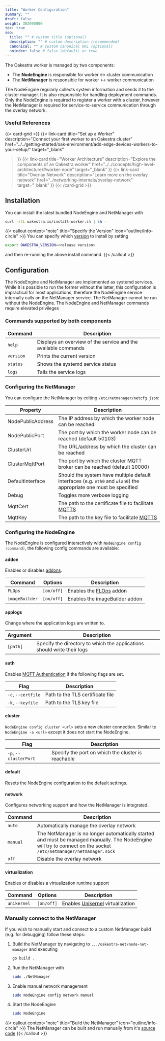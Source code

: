 ```yaml
---
title: "Worker Configuration"
summary: ""
draft: false
weight: 302000000
toc: true
seo:
  title: "" # custom title (optional)
  description: "" # custom description (recommended)
  canonical: "" # custom canonical URL (optional)
  noindex: false # false (default) or true
---
```


The Oakestra worker is managed by two components:

* The **NodeEngine** is responsible for worker ↔ cluster communication
* The **NetManager** is responsible for worker ↔ worker communication

The NodeEngine regularly collects system information and sends it to the cluster manager. It is also responsible for handling deployment commands.
Only the NodeEngine is required to register a worker with a cluster, however the NetManager is required for service-to-service communication through the overlay network.

### Useful References

{{< card-grid >}}
{{< link-card
  title="Set up a Worker"
  description="Connect your first worker to an Oakestra cluster"
  href="../../getting-started/oak-environment/add-edge-devices-workers-to-your-setup/"
  target="_blank"
>}}
{{< link-card
  title="Worker Architecture"
  description="Explore the components of an Oakestra worker"
  href="../../concepts/high-level-architecture/#worker-node"
  target="_blank"
>}}
{{< link-card
  title="Overlay Network"
  description="Learn more on the overlay network"
  href="../networking-internals/overlay-network"
  target="_blank"
>}}
{{< /card-grid >}}

## Installation

You can install the latest bundled NodeEngine and NetManager with

```bash
curl -sfL oakestra.io/install-worker.sh | sh - 
```

{{< callout context="note" title="Specify the Version" icon="outline/info-circle" >}}
You can specify which [version](https://github.com/oakestra/oakestra-net/releases) to install by setting

```bash
export OAKESTRA_VERSION=<release version>
```

and then re-running the above install command.
{{< /callout >}}

## Configuration

The NodeEngine and NetManager are implemented as systemd services. While it is possible to run the former without the latter, this configuration is impractical for most applications, therefore the NodeEngine service internally calls on the NetManager service. The NetManager cannot be run without the NodeEngine. The NodeEngine and NetManager commands require elevated privileges

### Commands supported by both components

| Command    | Description                                                    |
|------------|----------------------------------------------------------------|
| `help`     | Displays an overview of the service and the available commands |
| `version`  | Prints the current version                                     |
| `status`   | Shows the systemd service status                               |
| `logs`     | Tails the service logs                                         |

### Configuring the NetManager

You can configure the NetManager by editing `/etc/netmanager/netcfg.json`:

| Property          | Description                                                                                                        |
|-------------------|--------------------------------------------------------------------------------------------------------------------|
| NodePublicAddress | The IP address by which the worker node can be reached                                                                |
| NodePublicPort    | The port by which the worker node can be reached (default 50103)                                                   |
| ClusterUrl        | The URL/address by which the cluster can be reached                                                                |
| ClusterMqttPort   | The port by which the cluster MQTT broker can be reached (default 10000)                                           |
| DefaultInterface  | Should the system have multiple default interfaces (e.g. `eth0` and `wlan0`) the appropriate one must be specified |
| Debug             | Toggles more verbose logging                                                                                       |
| MqttCert          | The path to the certificate file to facilitate [MQTTS](../networking-internals/mqtt-authentication)                |
| MqttKey           | The path to the key file to facilitate [MQTTS](../networking-internals/mqtt-authentication)                        |

### Configuring the NodeEngine

The NodeEngine is configured interactively with `NodeEngine config [command]`, the following config commands are available:

#### addon

Enables or disables [addons](../../concepts/oakestra-extensions/addons/).

| Command       | Options    | Description                                                                                                        |
|---------------|------------|--------------------------------------------------------------------------------------------------------------------|
| `FLOps`       |`[on/off]`  | Enables the [FLOps](../../concepts/flops/overview) addon                                                           |
| `imageBuilder`|`[on/off]`  | Enables the imageBuilder addon                                                                                     |

#### applogs

Change where the application logs are written to.

| Argument      | Description                                                                                                        |
|---------------|--------------------------------------------------------------------------------------------------------------------|
| `[path]`      | Specify the directory to which the applications should write their logs                                            |

#### auth

Enables [MQTT Authentication](../networking-internals/mqtt-authentication) if the following flags are set.

| Flag               | Description                                                                                                        |
|--------------------|--------------------------------------------------------------------------------------------------------------------|
| `-c`, `--certfile` | Path to the TLS certificate file                                                                                   |
| `-k`, `--keyfile`  | Path to the TLS key file                                                                                           |

#### cluster

`NodeEngine config cluster <url>` sets a new cluster connection. Similar to `NodeEngine -a <url>` except it does not start the NodeEngine.

| Flag                  | Description                                                                                                        |
|-----------------------|--------------------------------------------------------------------------------------------------------------------|
| `-p`, `--clusterPort` | Specify the port on which the cluster is reachable                                                                 |

#### default

Resets the NodeEngine configuration to the default settings.

#### network

Configures networking support and how the NetManager is integrated.

| Command            | Description                                                                                                        |
|--------------------|--------------------------------------------------------------------------------------------------------------------|
| `auto`             | Automatically manage the overlay network                                                                           |
| `manual`           | The NetManager is no longer automatically started and  must be managed manually. The NodeEngine will try to connect on the socket `/etc/netmanager/netmanager.sock`|
| `off`              | Disable the overlay network                                                                                         |

#### virtualization

Enables or disables a virtualization runtime support

| Command       | Options    | Description                                                                                                        |
|---------------|------------|--------------------------------------------------------------------------------------------------------------------|
| `unikernel`   |`[on/off]`  | Enables [Unikernel](../execution-runtimes/unikernel-deployment/) virtualization                                    |

### Manually connect to the NetManager

If you wish to manually start and connect to a custom NetManager build (e.g. for debugging) follow these steps:

1. Build the NetManager by navigating to `.../oakestra-net/node-net-manager` and executing

    ```bash
    go build .
    ```

2. Run the NetManager with

    ```bash
    sudo ./NetManager
    ```

3. Enable manual network management

    ```bash
    sudo NodeEngine config network manual
    ```

4. Start the NodeEngine

    ```bash
    sudo NodeEngine
    ```

{{< callout context="note" title="Build the NetManager" icon="outline/info-circle" >}}
The NetManager can be built and run manually from it's [source code](https://github.com/oakestra/oakestra-net)
{{< /callout >}}
